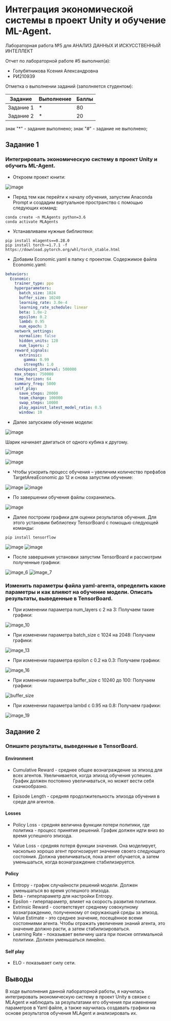 # Интеграция экономической системы в проект Unity и обучение ML-Agent. 
Лабораторная работа №5 для АНАЛИЗ ДАННЫХ И ИСКУССТВЕННЫЙ ИНТЕЛЛЕКТ

Отчет по лабораторной работе #5 выполнил(а):
- Голубятникова Ксения Александровна
- РИ210939

Отметка о выполнении заданий (заполняется студентом):

| Задание | Выполнение | Баллы |
| ------ | ------ | ------ |
| Задание 1 | * | 80 |
| Задание 2 | * | 20 |

знак "*" - задание выполнено; знак "#" - задание не выполнено;


## Задание 1
### Интегрировать экономическую систему в проект Unity и обучить ML-Agent.

- Откроем проект юнити:

![image](https://user-images.githubusercontent.com/114469025/208484905-9c6c54c4-b182-44a1-b680-89ea50efa337.png)

- Перед тем как перейти к началу обучения, запустим Anaconda Prompt и создадим виртуальное пространство с помощью следующих команд:
```
conda create -n MLAgents python=3.6
conda activate MLAgents
```

- Устанавливаем нужные библиотеки:
```
pip install mlagents==0.28.0
pip install torch~=1.7.1 -f https://download.pytorch.org/whl/torch_stable.html

```
- Добавим Economic.yaml в папку с проектом. Содержимое файла Economic.yaml:

```yaml
behaviors:
  Economic:
    trainer_type: ppo
    hyperparameters:
      batch_size: 1024
      buffer_size: 10240
      learning_rate: 3.0e-4
      learning_rate_schedule: linear
      beta: 1.0e-2
      epsilon: 0.2
      lambd: 0.95
      num_epoch: 3      
    network_settings:
      normalize: false
      hidden_units: 128
      num_layers: 2
    reward_signals:
      extrinsic:
        gamma: 0.99
        strength: 1.0
    checkpoint_interval: 500000
    max_steps: 750000
    time_horizon: 64
    summary_freq: 5000
    self_play:
      save_steps: 20000
      team_change: 100000
      swap_steps: 10000
      play_against_latest_model_ratio: 0.5
      window: 10
```

- Далее запускаем обучение модели:

![image](https://user-images.githubusercontent.com/114469025/208480239-9cedf40c-0e9d-4a1b-9a12-dc7761f253e4.png)

Шарик начинает двигаться от одного кубика к другому.

![image](https://user-images.githubusercontent.com/114469025/208475491-2d849baa-c793-4f5f-86ec-dee72eed7d4d.png)

![image](https://user-images.githubusercontent.com/114469025/208475542-d6e0ceb4-049c-493f-bc84-1036e304bcd7.png)

- Чтобы ускорить процесс обучения – увеличим количество префабов TargetAreaEconomic до 12 и снова запустим обучение:

![image](https://user-images.githubusercontent.com/114469025/208480438-b089ed6f-83cb-4b0f-a864-2b6a0ed5aff4.png)
![image](https://user-images.githubusercontent.com/114469025/208480471-2a789d11-2921-448e-a78f-c3bb5048c00b.png)

- По завершении обучения файлы сохранились.

![image](https://user-images.githubusercontent.com/114469025/208476018-2bba1695-bfa1-492e-82c8-ea0e56bb45e2.png)


- Далее построим графики для оценки результатов обучения. Для этого установим библиотеку TensorBoard с помощью следующей команды:

```
pip install tensorflow
```
![image](https://user-images.githubusercontent.com/114469025/208482921-a6fa8681-5d90-403e-ac34-217d7d43da7c.png)
![image](https://user-images.githubusercontent.com/114469025/208482952-c0be5dbf-85a0-4ccb-b234-7810805239e3.png)

- После завершения установки запустим TensorBoard и рассмотрим полученные графики:

![image_6](https://user-images.githubusercontent.com/103308669/204276023-8af189e6-118f-4435-988a-fd7727484f35.png)
![image_7](https://user-images.githubusercontent.com/103308669/204276045-8c6aa36e-d6b3-44c4-b1ac-42412c32ed61.png)

### Изменить параметры файла yaml-агента, определить какие параметры и как влияют на обучение модели. Описать результаты, выведенные в TensorBoard.

- При изменении параметра num_layers с 2 на 3:
Получаем такие графики: 

![image_10](https://user-images.githubusercontent.com/103308669/204276865-43d751a2-b9b0-4a73-b412-48fa62e2fc76.png)

- При изменении параметра batch_size с 1024 на 2048: 
Получаем графики: 

![image_13](https://user-images.githubusercontent.com/103308669/204277035-27aeb253-b186-43f0-99c2-08dc8d82db01.png)

- При изменении параметра epsilon с 0.2 на 0.3:
Получаем графики:

![image_16](https://user-images.githubusercontent.com/103308669/204277237-ead67d96-1296-493b-8489-86133fd8a419.png)

- При изменении параметра buffer_size с 10240 до 100:
Получаем графики:

![buffer_size](https://user-images.githubusercontent.com/103308669/204294656-ab36e157-56cf-4ec0-b964-f0347c3b83b9.png)

- При изменении параметра lambd с 0.95 на 0.8:
Получаем графики:

![image_19](https://user-images.githubusercontent.com/103308669/204299228-cb51112e-8b51-4e8a-8751-c84a8fb02ad0.png)

## Задание 2
### Опишите результаты, выведенные в TensorBoard.

#### Environment
- Cumulative Reward - среднее общее вознаграждение за эпизод для всех агентов. Увеличивается, когда эпизод обучения успешен. График должен постоянно увеличиваться, но может вести себя скачкообразно.

- Episode Length - средняя продолжительность эпизода обучения в среде для агентов.

#### Losses
- Policy Loss - средняя величина функции потери политики, где политика - процесс принятия решений. График должен идти вниз во время успешного эпизода.

- Value Loss - средняя потеря функции значения. Она моделирует, насколько хорошо агент прогнозирует значение своего следующего состояния. Должна увеличиваться, пока агент обучается, а затем уменьшаться, когда вознаграждение стабилизируется.

#### Policy

- Entropy - график случайности решений модели. Должен уменьшаться во время успешного эпизода. 
- Beta - гиперпараметр для настройки Entropy.
- Epsilon - гиперпараметр, влияет на скорость развития политики.
- Extrinsic Reward - соответствует среднему совокупному вознаграждению, полученному от окружающей среды за эпизод.
- Value Estimate - это среднее значение, посещённое всеми состояниями агента. Чтобы отражать увеличение знаний агента, это значение должно расти, а затем стабилизироваться.
- Learning Rate - показывает величину шага при поиске оптимальной политики. Должен уменьшаться линейно.

#### Self play
- ELO - показывает силу сети.

## Выводы
В ходе выполнения данной лабораторной работы, я научилась интегрировать экономическую систему в проект Unity в связке с MLAgent и наблюдать за результатами его обучения при изменении параметров в Yaml файле, а также научилась создавать графики на основе результатов обучения MLAgent и анализировать их.

